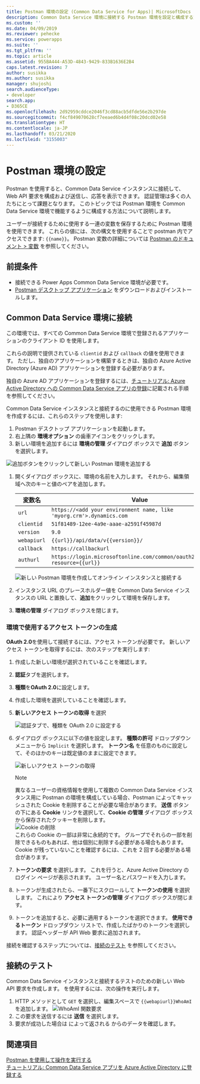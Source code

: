 ```yaml
---
title: Postman 環境の設定 (Common Data Service for Apps)| MicrosoftDocs
description: Common Data Service 環境に接続する Postman 環境を設定と構成する方法を説明します。
ms.custom: ''
ms.date: 04/09/2019
ms.reviewer: pehecke
ms.service: powerapps
ms.suite: ''
ms.tgt_pltfrm: ''
ms.topic: article
ms.assetid: 955BA444-A53D-4843-9429-833B1636E2B4
caps.latest.revision: 7
author: susikka
ms.author: susikka
manager: shujoshi
search.audienceType:
- developer
search.app:
- D365CE
ms.openlocfilehash: 2d92959cddce2046f3cd88acb5dfde56e2b297de
ms.sourcegitcommit: f4cf849070628cf7eeaed6b4d4f08c20dcd02e58
ms.translationtype: HT
ms.contentlocale: ja-JP
ms.lasthandoff: 03/21/2020
ms.locfileid: "3155003"
---
```

# <a name="set-up-a-postman-environment"></a>Postman 環境の設定

Postman を使用すると、Common Data Service インスタンスに接続して、Web API 要求を構成および送信し、応答を表示できます。 認証管理は多くの人たちにとって課題となります。 このトピックでは Postman 環境を Common Data Service 環境で機能するように構成する方法について説明します。

ユーザーが接続するために使用する一連の変数を保存するために Postman 環境を使用できます。 これらの値には、次の構文を使用することで postman 内でアクセスできます: `{{name}}`。 Postman 変数の詳細については [Postman のドキュメント > 変数](https://www.getpostman.com/docs/v6/postman/environments_and_globals/variables) を参照してください。

## <a name="prerequisites"></a>前提条件

* 接続できる Power Apps Common Data Service 環境が必要です。 
* [Postman デスクトップ アプリケーション](https://www.getpostman.com/apps) をダウンロードおよびインストールします。

<a name="bkmk_connectcds"></a> 

## <a name="connect-with-your-common-data-service-environment"></a>Common Data Service 環境に接続

この環境では、すべての Common Data Service 環境で登録されるアプリケーションのクライアント ID を使用します。 
 
これらの説明で提供されている `clientid` および `callback` の値を使用できます。  ただし、独自のアプリケーションを構築するときは、独自の Azure Active Directory (Azure AD) アプリケーションを登録する必要があります。
 
独自の Azure AD アプリケーションを登録するには、[チュートリアル: Azure Active Directory への Common Data Service アプリの登録](../walkthrough-register-app-azure-active-directory.md)に記載される手順を参照してください。

Common Data Service インスタンスと接続するのに使用できる Postman 環境を作成するには、これらのステップを使用します:

1. Postman デスクトップ アプリケーションを起動します。
1. 右上隅の **環境オプション** の歯車アイコンをクリックします。 
1. 新しい環境を追加するには **環境の管理** ダイアログ ボックスで **追加** ボタンを選択します。
  
  ![追加ボタンをクリックして新しい Postman 環境を追加する](media/postman-manage-env.png "追加ボタンをクリックして新しい Postman 環境を追加する")<br>
  
1. 開くダイアログ ボックスに、環境の名前を入力します。 それから、編集領域へ次のキーと値のペアを追加します。<br>

    | 変数名 | Value |
    |----|---|
    |`url`|`https://<add your environment name, like 'myorg.crm'>.dynamics.com`|
    |`clientid`|`51f81489-12ee-4a9e-aaae-a2591f45987d`|
    |`version`|`9.0`|
    |`webapiurl`|`{{url}}/api/data/v{{version}}/`|
    |`callback`|`https://callbackurl`|
    |`authurl`|`https://login.microsoftonline.com/common/oauth2/authorize?resource={{url}}`|

    ![新しい Postman 環境を作成してオンライン インスタンスと接続する](media/postman-add-online-env.png "新しい Postman 環境を作成してオンライン インスタンスと接続する")<br>
1. インスタンス URL のプレースホルダー値を Common Data Service インスタンスの URL と置換して、**追加**をクリックして環境を保存します。

1. **環境の管理** ダイアログ ボックスを閉じます。  

### <a name="generate-an-access-token-to-use-with-your-environment"></a>環境で使用するアクセス トークンの生成

**OAuth 2.0**を使用して接続するには、アクセス トークンが必要です。 新しいアクセス トークンを取得するには、次のステップを実行します:

1. 作成した新しい環境が選択されていることを確認します。
1. **認証**タブを選択します。
1. **種類**を**OAuth 2.0**に設定します。
1. 作成した環境を選択していることを確認します。
1. **新しいアクセス トークンの取得** を選択

    ![認証タブで、種類を OAuth 2.0 に設定する](media/postman-set-type.png)<br>
1. ダイアログ ボックスに以下の値を設定します。 **種類の許可** ドロップダウン メニューから `Implicit` を選択します。 **トークン名** を任意のものに設定して、そのほかのキーは既定値のままに設定できます。<br>

    ![新しいアクセス トークンの取得](media/postman-access-token.png "新しいアクセス トークンの取得")<br>

    > [!NOTE]
    > 異なるユーザーの資格情報を使用して複数の Common Data Service インスタンス用に Postman の環境を構成している場合、Postman によってキャッシュされた Cookie を削除することが必要な場合があります。 **送信** ボタンの下にある **Cookie** リンクを選択して、**Cookie の管理** ダイアログ ボックスから保存されたクッキーを削除します。<br>![Cookie の削除](media/postman-cookies.png "Cookie の削除")<br>
    > これらの Cookie の一部は非常に永続的です。 グループでそれらの一部を削除できるものもあれば、他は個別に削除する必要がある場合もあります。   Cookie が残っていないことを確認するには、これを 2 回する必要がある場合があります。

1. **トークンの要求** を選択します。 これを行うと、Azure Active Directory のログイン ページが表示されます。 ユーザー名とパスワードを入力します。
1. トークンが生成されたら、一番下にスクロールして **トークンの使用** を選択します。 これにより **アクセス トークンの管理** ダイアログ ボックスが閉じます。 
1. トークンを追加すると、必要に適用するトークンを選択できます。 **使用できるトークン** ドロップダウン リストで、作成したばかりのトークンを選択します。 認証ヘッダーが API Web 要求に追加されます。

接続を確認するステップについては、[接続のテスト](#test-your-connection) を参照してください。

## <a name="test-your-connection"></a>接続のテスト

Common Data Service インスタンスと接続するテストのための新しい Web API 要求を作成します。 <xref href="Microsoft.Dynamics.CRM.WhoAmI?text=WhoAmI function" />を使用するには、次の操作を実行します。
1. HTTP メソッドとして `GET` を選択し、編集スペースで `{{webapiurl}}WhoAmI` を追加します。
  ![WhoAmI 関数要求](media/postman-whoami-request.png "WhoAmI 関数要求")
2. この要求を送信するには **送信** を選択します。
3. 要求が成功した場合は <xref href="Microsoft.Dynamics.CRM.WhoAmI?text=WhoAmI Function" /> によって返される <xref href="Microsoft.Dynamics.CRM.WhoAmIResponse?text=WhoAmIResponse ComplexType" /> からのデータを確認します。

## <a name="see-also"></a>関連項目

[Postman を使用して操作を実行する](use-postman-perform-operations.md)<br>
[チュートリアル: Common Data Service アプリを Azure Active Directory に登録する](../walkthrough-register-app-azure-active-directory.md)
